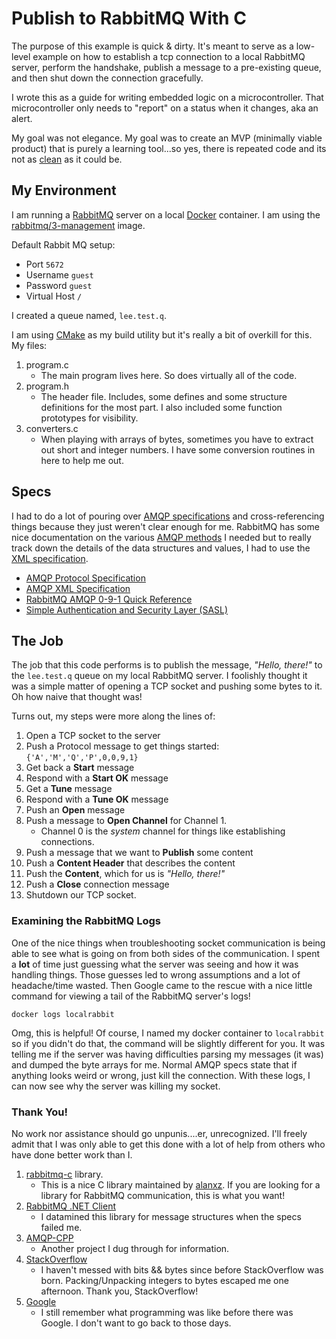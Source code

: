 # Publish to RabbitMQ With C

The purpose of this example is quick & dirty. It's meant to serve as a low-level example on how to establish a tcp connection to a local RabbitMQ server,
perform the handshake, publish a message to a pre-existing queue, and then shut down the connection gracefully.

I wrote this as a guide for writing embedded logic on a microcontroller. That microcontroller only needs to "report" on a status when it changes, 
aka an alert.

My goal was not elegance. My goal was to create an MVP (minimally viable product) that is purely a learning tool...so yes, there is repeated code 
and its not as [clean] as it could be.

## My Environment

I am running a [RabbitMQ] server on a local [Docker] container. I am using the [rabbitmq/3-management][1] image.

Default Rabbit MQ setup:
* Port ```5672```
* Username ```guest```
* Password ```guest```
* Virtual Host ```/```

I created a queue named, ```lee.test.q```.

I am using [CMake] as my build utility but it's really a bit of overkill for this. My files: 
1. program.c 
   * The main program lives here. So does virtually all of the code.
1. program.h 
   * The header file. Includes, some defines and some structure definitions for the most part. I also included some function prototypes for visibility.
1. converters.c 
   * When playing with arrays of bytes, sometimes you have to extract out short and integer numbers. I have some conversion routines in here to help me out.

## Specs
I had to do a lot of pouring over [AMQP specifications][2] and cross-referencing things because they just weren't clear enough for me.
RabbitMQ has some nice documentation on the various [AMQP methods][4] I needed but to really track down the details of the data structures and values,
I had to use the [XML specification][3].

* [AMQP Protocol Specification][2]
* [AMQP XML Specification][3]
* [RabbitMQ AMQP 0-9-1 Quick Reference][4]
* [Simple Authentication and Security Layer (SASL)][SASL]

## The Job
The job that this code performs is to publish the message, _"Hello, there!"_ to the ```lee.test.q``` queue on my local RabbitMQ server. I foolishly thought
it was a simple matter of opening a TCP socket and pushing some bytes to it. Oh how naive that thought was!

Turns out, my steps were more along the lines of:
1. Open a TCP socket to the server
1. Push a Protocol message to get things started: ```{'A','M','Q','P',0,0,9,1}```
1. Get back a **Start** message
1. Respond with a **Start OK** message
1. Get a **Tune** message
1. Respond with a **Tune OK** message
1. Push an **Open** message
1. Push a message to **Open Channel** for Channel 1.
   * Channel 0 is the _system_ channel for things like establishing connections.
1. Push a message that we want to **Publish** some content
1. Push a **Content Header** that describes the content
1. Push the **Content**, which for us is _"Hello, there!"_
1. Push a **Close** connection message
1. Shutdown our TCP socket.


### Examining the RabbitMQ Logs
One of the nice things when troubleshooting socket communication is being able to see what is going on from both sides of the communication. I spent a **lot**
of time just guessing what the server was seeing and how it was handling things. Those guesses led to wrong assumptions and a lot of headache/time wasted.
Then Google came to the rescue with a nice little command for viewing a tail of the RabbitMQ server's logs!
```
docker logs localrabbit
```

Omg, this is helpful! Of course, I named my docker container to ```localrabbit``` so if you didn't do that, the command will be slightly different for you.
It was telling me if the server was having difficulties parsing my messages (it was) and dumped the byte arrays for me. Normal AMQP specs state that if anything
looks weird or wrong, just kill the connection. With these logs, I can now see why the server was killing my socket.

### Thank You!
No work nor assistance should go unpunis....er, unrecognized. I'll freely admit that I was only able to get this done with a lot of help from others who have
done better work than I.

1. [rabbitmq-c](https://github.com/alanxz/rabbitmq-c) library. 
   * This is a nice C library maintained by [alanxz](https://github.com/alanxz). If you are looking for a library for RabbitMQ communication, this is what you want!
1. [RabbitMQ .NET Client](https://github.com/rabbitmq/rabbitmq-dotnet-client)
   * I datamined this library for message structures when the specs failed me.
1. [AMQP-CPP](https://github.com/CopernicaMarketingSoftware/AMQP-CPP)
   * Another project I dug through for information.
1. [StackOverflow](http://stackoverflow.com/questions/3784263/converting-an-int-into-a-4-byte-char-array-c)
   * I haven't messed with bits && bytes since before StackOverflow was born. Packing/Unpacking integers to bytes escaped me one afternoon. Thank you, StackOverflow!
1. [Google]
   * I still remember what programming was like before there was Google. I don't want to go back to those days.


[RabbitMQ]: https://www.rabbitmq.com "Rabbit MQ"
[Docker]: https://www.docker.com "Docker"
[CMake]: https://cmake.org "CMake"
[clean]: https://www.google.com/webhp?sourceid=chrome-instant&ion=1&espv=2&ie=UTF-8#q=writing%20clean%20code "Writing clean code"
[SASL]: https://tools.ietf.org/html/rfc4616 "SASL Spec"
[Google]: https://www.google.com/
[1]: https://hub.docker.com/_/rabbitmq/ "RabbitMQ 3-Management Image"
[2]: https://www.rabbitmq.com/resources/specs/amqp0-9-1.pdf
[3]: https://www.rabbitmq.com/resources/specs/amqp0-9-1.xml
[4]: https://www.rabbitmq.com/amqp-0-9-1-reference.html


